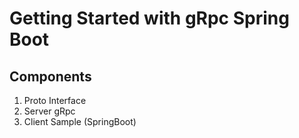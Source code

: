 <h1>Getting Started with gRpc Spring Boot</h1>
<h2>Components</h2>
<ol>
<li>Proto Interface</li>
<li>Server gRpc</li>
<li>Client Sample (SpringBoot)</li>
</ol>


